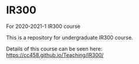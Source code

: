 # IR300
For 2020-2021-1 IR300 course

This is a repository for undergraduate IR300 course.

Details of this course can be seen here: https://cc458.github.io/Teaching/IR300/
